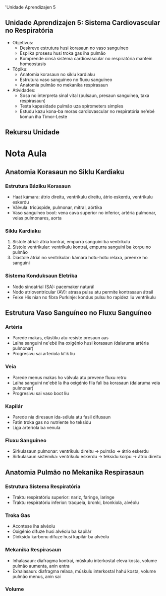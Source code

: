 'Unidade Aprendizajen 5

## Unidade Aprendizajen 5: Sistema Cardiovascular no Respiratória
- Objetivus:
  * Deskreve estrutura husi korasaun no vaso sanguíneo
  * Esplika prosesu husi troka gas iha pulmão
  * Komprende oinsá sistema cardiovascular no respiratória mantein homeostasis
- Tópiku:
  * Anatomia korasaun no siklu kardiaku
  * Estrutura vaso sanguíneo no fluxu sanguíneo
  * Anatomia pulmão no mekanika respirasaun
- Atividades:
  * Sosa no interpreta sinal vital (pulsaun, presaun sanguínea, taxa respirasaun)
  * Testa kapasidade pulmão uza spirometers simples
  * Estudu kazu kona-ba moras cardiovascular no respiratória ne'ebé komun iha Timor-Leste

## Rekursu Unidade

# Nota Aula

## Anatomia Korasaun no Siklu Kardiaku

### Estrutura Báziku Korasaun
- Haat kámara: átrio direitu, ventríkulu direitu, átrio eskerdu, ventríkulu eskerdu
- Válvula: tricúspide, pulmonar, mitral, aórtika
- Vaso sanguíneo boot: vena cava superior no inferior, artéria pulmonar, veias pulmonares, aorta

### Siklu Kardiaku
1. Sístole átrial: átria kontrai, empurra sanguíni ba ventríkulu
2. Sístole ventríkular: ventríkulu kontrai, empurra sanguíni ba korpu no pulmão
3. Diástole átrial no ventríkular: kámara hotu-hotu relaxa, preenxe ho sanguíni

### Sistema Konduksaun Eletrika
- Nodo sinoatrial (SA): pacemaker naturál
- Nodo atrioventricular (AV): atrasa pulsu atu permite kontrasaun átrail
- Feixe His nian no fibra Purkinje: kondus pulsu ho rapidez liu ventríkulu

## Estrutura Vaso Sanguíneo no Fluxu Sanguíneo

### Artéria
- Parede makas, elástiku atu resiste presaun aas
- Laiha sanguíni ne'ebé iha oxigénio husi korasaun (dalaruma artéria pulmonar)
- Progresivu sai arteríola ki'ik liu

### Veia
- Parede menus makas ho válvula atu prevene fluxu retru
- Laiha sanguíni ne'ebé la iha oxigénio fila fali ba korasaun (dalaruma veia pulmonar)
- Progresivu sai vaso boot liu

### Kapilár
- Parede nia diresaun ida-sélula atu fasil difusaun
- Fatin troka gas no nutriente ho teksidu
- Liga arteríola ba venula

### Fluxu Sanguíneo
- Sirkulasaun pulmonar: ventríkulu direitu → pulmão → átrio eskerdu
- Sirkulasaun sistémika: ventríkulu eskerdu → teksidu korpu → átrio direitu

## Anatomia Pulmão no Mekanika Respirasaun

### Estrutura Sistema Respiratória
- Traktu respiratóriu superior: nariz, faringe, laringe
- Traktu respiratóriu inferior: traqueia, bronki, bronkiola, alvéolu

### Troka Gas
- Acontese iha alvéolu
- Oxigénio difuze husi alvéolu ba kapilár
- Dióksidu karbonu difuze husi kapilár ba alvéolu

### Mekanika Respirasaun
- Inhalasaun: diafragma kontrai, múskulu interkostal eleva kosta, volume pulmão aumenta, anin entra
- Exhalasaun: diafragma relaxa, múskulu interkostal hahú kosta, volume pulmão menus, anin sai

### Volume